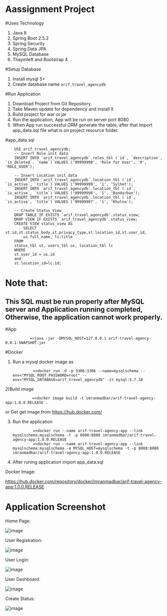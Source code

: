 # Aassignment Project

#Uses Technology

1) Java 8
2) Spring Boot 2.5.2
3) Spring Security
4) Spring Data JPA
5) MySQL Database
6) Thaymleft and Bootstrap 4



#Setup Database

1) Install mysql 5+
2) Create database name `arif_travel_agencydb`


#Run Application
1) Download Project from Git Repository.
2) Take Maven update for dependency and install it 
3) Build project for war or jar
4) Run the application, App will be run on server port 8080
5) When App run successful ORM generate the table, after that import app_data.sql file what is on project resource folder.

#app_data.sql

        USE arif_travel_agencydb;
        -- Insert Role init data
        INSERT INTO `arif_travel_agencydb`.roles_tbl (`id`, `description`, `is_deleted`, `name`) VALUES ('99999990', 'Role for User', '0', 'ROLE_USER');

        -- Insert Location init data
        INSERT INTO `arif_travel_agencydb`.location_tbl (`id`, `is_active`, `title`) VALUES ('99999999', '1', 'Sylhet');
        INSERT INTO `arif_travel_agencydb`.location_tbl (`id`, `is_active`, `title`) VALUES ('99999998', '1', 'Bandarban');
        INSERT INTO `arif_travel_agencydb`.location_tbl (`id`, `is_active`, `title`) VALUES ('99999997', '1', 'Khulna');

        -- Create Status View
        DROP TABLE IF EXISTS `arif_travel_agencydb`.status_view;
        DROP VIEW IF EXISTS `arif_travel_agencydb`.status_view;
        CREATE VIEW status_view AS
            SELECT st.id,st.status_body,st.privacy_type,st.location_id,st.user_id,
            us.full_name, lc.title
        FROM 
        status_tbl st, users_tbl us, location_tbl lc 
        WHERE 
        st.user_id = us.id
        and
        st.location_id=lc.id;


# Note that: 
  This SQL must be run properly after MySQL server and Application running completed, Otherwise, the application cannot work properly.
  -------------------------------------------------------------------------------------------------------------------------------------
#App

               =>java -jar -DMYSQL_HOST=127.0.0.1 arif-travel-agency-0.0.1-SNAPSHOT.jar
      
#Docker

1) Run a mysql docker image as

                =>docker run -d -p 3306:3306 --name=mysqlschema --env="MYSQL_ROOT_PASSWORD=root" --env="MYSQL_DATABASE=arif_travel_agencydb" -it mysql:5.7.18

2)Build image 

                =>docker image build -t imranmadbar/arif-travel-agency-app:1.0.0.RELEASE . 
                
or 
Get get image from https://hub.docker.com/

3) Run the application

                =>docker run --name arif-travel-agency-app --link mysqlschema:mysqlschema -t -p 8080:8080 imranmadbar/arif-travel-agency-app:1.0.0.RELEASE
                =>docker run --name arif-travel-agency-app --link mysqlschema:mysqlschema -e MYSQL_HOST=mysqlschema -t -p 8080:8080 imranmadbar/arif-travel-agency-app:1.0.0.RELEASE


4) After runing application import app_data.sql

Docker Image:

https://hub.docker.com/repository/docker/imranmadbar/arif-travel-agency-app:1.0.0.RELEASE


# Application Screenshot

Home Page:

![image](https://user-images.githubusercontent.com/32607915/124375039-b5184e80-dcc1-11eb-82da-64883a255afd.png)

User Registration:

![image](https://user-images.githubusercontent.com/32607915/124375077-f6a8f980-dcc1-11eb-9590-07d31e1b0aa1.png)

User Login:

![image](https://user-images.githubusercontent.com/32607915/124375088-06284280-dcc2-11eb-8d4d-8c2423a1b2f2.png)

User Dashboard:

![image](https://user-images.githubusercontent.com/32607915/124375100-1b9d6c80-dcc2-11eb-96c4-1f620b104f84.png)


Create Status:

![image](https://user-images.githubusercontent.com/32607915/124375112-29eb8880-dcc2-11eb-896f-8846ab7d2e1c.png)




